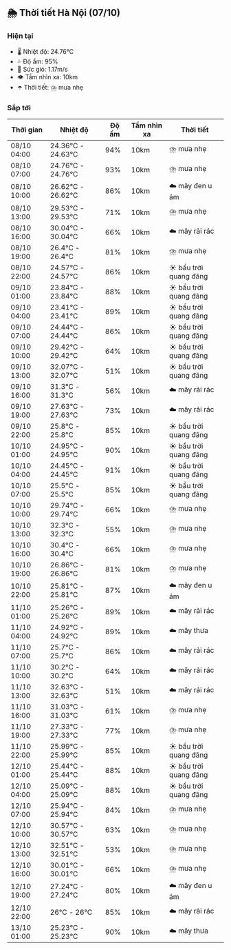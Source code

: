## 🌦️ Thời tiết Hà Nội (07/10)

### Hiện tại

- 🌡️ Nhiệt độ: 24.76℃
- 💦 Độ ẩm: 95%
- 💨 Sức gió: 1.17m/s
- 👁️ Tầm nhìn xa: 10km
- ☂️ Thời tiết: ⛈️ mưa nhẹ

### Sắp tới

| Thời gian | Nhiệt độ | Độ ẩm | Tầm nhìn xa | Thời tiết |
| --- | --- | --- | --- | --- |
| 08/10 04:00 | 24.36℃ - 24.63℃ | 94% | 10km | ⛈️ mưa nhẹ |
| 08/10 07:00 | 24.76℃ - 24.76℃ | 93% | 10km | ⛈️ mưa nhẹ |
| 08/10 10:00 | 26.62℃ - 26.62℃ | 86% | 10km | ☁️ mây đen u ám |
| 08/10 13:00 | 29.53℃ - 29.53℃ | 71% | 10km | ⛈️ mưa nhẹ |
| 08/10 16:00 | 30.04℃ - 30.04℃ | 66% | 10km | ☁️ mây rải rác |
| 08/10 19:00 | 26.4℃ - 26.4℃ | 81% | 10km | ⛈️ mưa nhẹ |
| 08/10 22:00 | 24.57℃ - 24.57℃ | 86% | 10km | ☀️ bầu trời quang đãng |
| 09/10 01:00 | 23.84℃ - 23.84℃ | 88% | 10km | ☀️ bầu trời quang đãng |
| 09/10 04:00 | 23.41℃ - 23.41℃ | 89% | 10km | ☀️ bầu trời quang đãng |
| 09/10 07:00 | 24.44℃ - 24.44℃ | 86% | 10km | ☀️ bầu trời quang đãng |
| 09/10 10:00 | 29.42℃ - 29.42℃ | 64% | 10km | ☀️ bầu trời quang đãng |
| 09/10 13:00 | 32.07℃ - 32.07℃ | 51% | 10km | ☀️ bầu trời quang đãng |
| 09/10 16:00 | 31.3℃ - 31.3℃ | 56% | 10km | ☁️ mây rải rác |
| 09/10 19:00 | 27.63℃ - 27.63℃ | 73% | 10km | ☁️ mây rải rác |
| 09/10 22:00 | 25.8℃ - 25.8℃ | 85% | 10km | ☀️ bầu trời quang đãng |
| 10/10 01:00 | 24.95℃ - 24.95℃ | 90% | 10km | ☀️ bầu trời quang đãng |
| 10/10 04:00 | 24.45℃ - 24.45℃ | 91% | 10km | ☀️ bầu trời quang đãng |
| 10/10 07:00 | 25.5℃ - 25.5℃ | 85% | 10km | ☀️ bầu trời quang đãng |
| 10/10 10:00 | 29.74℃ - 29.74℃ | 66% | 10km | ⛈️ mưa nhẹ |
| 10/10 13:00 | 32.3℃ - 32.3℃ | 55% | 10km | ⛈️ mưa nhẹ |
| 10/10 16:00 | 30.4℃ - 30.4℃ | 66% | 10km | ⛈️ mưa nhẹ |
| 10/10 19:00 | 26.86℃ - 26.86℃ | 81% | 10km | ⛈️ mưa nhẹ |
| 10/10 22:00 | 25.81℃ - 25.81℃ | 87% | 10km | ☁️ mây đen u ám |
| 11/10 01:00 | 25.26℃ - 25.26℃ | 89% | 10km | ☁️ mây rải rác |
| 11/10 04:00 | 24.92℃ - 24.92℃ | 89% | 10km | ☁️ mây thưa |
| 11/10 07:00 | 25.7℃ - 25.7℃ | 86% | 10km | ☁️ mây rải rác |
| 11/10 10:00 | 30.2℃ - 30.2℃ | 64% | 10km | ☁️ mây rải rác |
| 11/10 13:00 | 32.63℃ - 32.63℃ | 51% | 10km | ☁️ mây rải rác |
| 11/10 16:00 | 31.03℃ - 31.03℃ | 61% | 10km | ⛈️ mưa nhẹ |
| 11/10 19:00 | 27.33℃ - 27.33℃ | 77% | 10km | ⛈️ mưa nhẹ |
| 11/10 22:00 | 25.99℃ - 25.99℃ | 85% | 10km | ☀️ bầu trời quang đãng |
| 12/10 01:00 | 25.44℃ - 25.44℃ | 88% | 10km | ☀️ bầu trời quang đãng |
| 12/10 04:00 | 25.09℃ - 25.09℃ | 88% | 10km | ☀️ bầu trời quang đãng |
| 12/10 07:00 | 25.94℃ - 25.94℃ | 84% | 10km | ⛈️ mưa nhẹ |
| 12/10 10:00 | 30.57℃ - 30.57℃ | 63% | 10km | ⛈️ mưa nhẹ |
| 12/10 13:00 | 32.51℃ - 32.51℃ | 53% | 10km | ⛈️ mưa nhẹ |
| 12/10 16:00 | 30.01℃ - 30.01℃ | 66% | 10km | ⛈️ mưa nhẹ |
| 12/10 19:00 | 27.24℃ - 27.24℃ | 80% | 10km | ☁️ mây đen u ám |
| 12/10 22:00 | 26℃ - 26℃ | 85% | 10km | ☁️ mây rải rác |
| 13/10 01:00 | 25.23℃ - 25.23℃ | 90% | 10km | ☁️ mây thưa |
